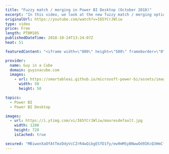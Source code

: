 ```yaml
---
title: "Fuzzy match / merging in Power BI Desktop (October 2018)"
excerpt: "In this video, we look at the new fuzzy match / merging option within the October 2018 version of Power BI Desktop. This feature is incredibly powerful when it comes to data matching and can be adjusted to meet your needs.  LET'S CONNECT!  Guy in a Cube -- https://guyinacube.com -- http://twitter.com/guyinacube"
originalUrl: https://youtube.com/watch?v=I65YCrJWliw
type: video
price: Free
length: PT8M10S
publishedDateTime: 2018-10-24T13:24:07Z
heat: 51

featuredContent: "<iframe width=\"800\" height=\"500\" frameborder=\"0\" src=\"https://www.youtube.com/embed/I65YCrJWliw\" allow=\"accelerometer; autoplay; encrypted-media; gyroscope; picture-in-picture\" allowfullscreen></iframe>"

provider:
  name: Guy in a Cube
  domain: guyinacube.com
  images:
    - url: https://smartableai.github.io/microsoft-power-bi/assets/images/organizations/guyinacube.com-50x50.jpg
      width: 50
      height: 50

topics:
  - Power BI
  - Power BI Desktop

images:
  - url: https://i.ytimg.com/vi/I65YCrJWliw/maxresdefault.jpg
    width: 1280
    height: 720
    isCached: true

secured: "MBiwonXaOfAtTmzDdyVcCZrR4wQibgESfD1fy/ew9mMSyBNwwOd9IKcQ3HmCfELqpN9eKo4hV0ZIZJifGTP2hDXm8yFXG9WwEb/ev33q/+DK/DBZcyZT0zRUPIkjeRz+I6CVywfLh6lJUEfOWJY4+/mg2CUoo92DapNSIvfABFc600FjsVROkS+pTRf5vy6QBtwSRJ6LUTfa37ffkI41sYmMGHGgqcDyiWnmnLvTVVf8pz0ptNa3AbzidZLHkCzTJGcNDxlgYEO3Pj8Iohhf/wiGbI7M9895ZqD6mW9sPSXGrsUX9Cf5RV8X0R9QbPBBbXr3jAvt7caxSOJGeUr6x3m9uKdgzfvzOfRh78/2a7xVcA8h78AGQuy0WtjZupuneXsP7npnl2mK6DZItEFgGA4wQMNPocDwM2bxfDuuCp4=;CzTYuUjd7D+dSDeN9pTwFg=="
---
```


